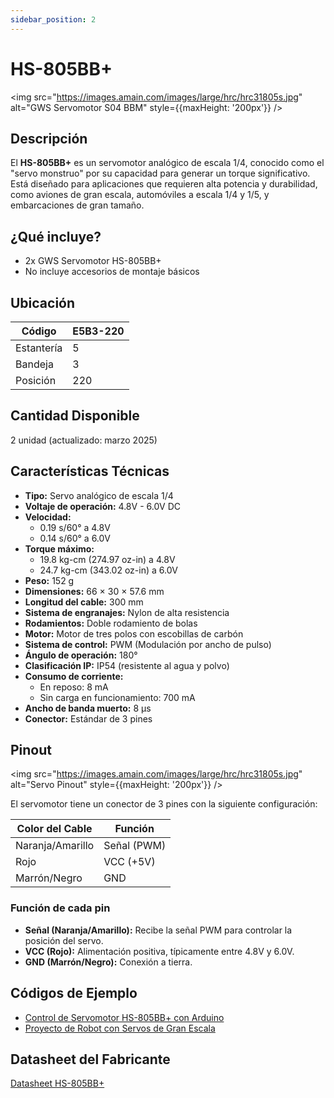 ```yaml
---
sidebar_position: 2
---
```


# HS-805BB+

<img src="https://images.amain.com/images/large/hrc/hrc31805s.jpg" alt="GWS Servomotor S04 BBM" style={{maxHeight: '200px'}} />

## Descripción

El **HS-805BB+** es un servomotor analógico de escala 1/4, conocido como el "servo monstruo" por su capacidad para generar un torque significativo. Está diseñado para aplicaciones que requieren alta potencia y durabilidad, como aviones de gran escala, automóviles a escala 1/4 y 1/5, y embarcaciones de gran tamaño.

## ¿Qué incluye?

- 2x GWS Servomotor HS-805BB+
- No incluye accesorios de montaje básicos

## Ubicación

| Código     | E5B3-220 |
| ---------- | -------- |
| Estantería | 5        |
| Bandeja    | 3        |
| Posición   | 220      |

## Cantidad Disponible

2 unidad (actualizado: marzo 2025)

## Características Técnicas

- **Tipo:** Servo analógico de escala 1/4
- **Voltaje de operación:** 4.8V - 6.0V DC
- **Velocidad:**
  - 0.19 s/60° a 4.8V
  - 0.14 s/60° a 6.0V
- **Torque máximo:**
  - 19.8 kg-cm (274.97 oz-in) a 4.8V
  - 24.7 kg-cm (343.02 oz-in) a 6.0V
- **Peso:** 152 g
- **Dimensiones:** 66 × 30 × 57.6 mm
- **Longitud del cable:** 300 mm
- **Sistema de engranajes:** Nylon de alta resistencia
- **Rodamientos:** Doble rodamiento de bolas
- **Motor:** Motor de tres polos con escobillas de carbón
- **Sistema de control:** PWM (Modulación por ancho de pulso)
- **Ángulo de operación:** 180°
- **Clasificación IP:** IP54 (resistente al agua y polvo)
- **Consumo de corriente:**
  - En reposo: 8 mA
  - Sin carga en funcionamiento: 700 mA
- **Ancho de banda muerto:** 8 µs
- **Conector:** Estándar de 3 pines

## Pinout

<img src="https://images.amain.com/images/large/hrc/hrc31805s.jpg" alt="Servo Pinout" style={{maxHeight: '200px'}} />

El servomotor tiene un conector de 3 pines con la siguiente configuración:

| Color del Cable   | Función       |
|-------------------|---------------|
| Naranja/Amarillo  | Señal (PWM)   |
| Rojo              | VCC (+5V)     |
| Marrón/Negro      | GND           |

### Función de cada pin

- **Señal (Naranja/Amarillo):** Recibe la señal PWM para controlar la posición del servo.
- **VCC (Rojo):** Alimentación positiva, típicamente entre 4.8V y 6.0V.
- **GND (Marrón/Negro):** Conexión a tierra.

## Códigos de Ejemplo

- [Control de Servomotor HS-805BB+ con Arduino](https://www.instructables.com/Arduino-Servo-Motors/)
- [Proyecto de Robot con Servos de Gran Escala](https://create.arduino.cc/projecthub/ryanchan/simple-servo-wheel-robot-49793e)

## Datasheet del Fabricante

[Datasheet HS-805BB+](https://www.hiteccs.com/public/uploads/data_sheet/HCS_HS-805BB_Specsheetv2.2_1-1729894674.pdf) 
